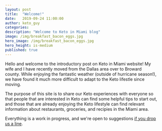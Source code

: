 ```yaml
---
layout: post
title:  "Welcome!"
date:   2019-09-24 11:00:00
author: keto_guy
categories: 
description: "Welcome to Keto in Miami blog"
image: /img/breakfast_bacon_eggs.jpg
hero_image: /img/breakfast_bacon_eggs.jpg
hero_height: is-medium
published: true
---
```


Hello and welcome to the introductory post on Keto in Miami website! My wife and I have recently moved from the Dallas area over to Broward county. While enjoying the fantastic weather (outside of hurricane season!), we have found it much more difficult to adapt to the Keto lifestle since moving.

The purpose of this site is to share our Keto experiences with everyone so that people that are interested in Keto can find some helpful tips to start out, and those that are already enjoying the Keto lifestyle can find relevant information about restaurants, groceries, and recipies in the Miami area.

Everything is a work in progress, and we're open to suggestions [if you drop us a line](mailto:ketoinmiami@protonmail.com).
